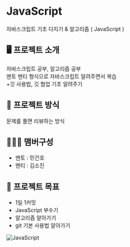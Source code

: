 # JavaScript
자바스크립트 기초 다지기 &amp; 알고리즘 ( JavaScript )

## 🖥️ 프로젝트 소개
자바스크립트 공부, 알고리즘 공부 <br>
멘토 멘티 형식으로 자바스크립트 알려주면서 복습 <br>
+깃 사용법, 깃 협업 기초 알려주기
<br>

## 📖 프로젝트 방식
문제를 풀면 리뷰하는 방식

## 🧑‍🤝‍🧑 맴버구성
 - 멘토 : 민건호
 - 멘티 : 김소진

## 📌 프로젝트 목표
- 1일 1커밋
- JavaScript 부수기
- 알고리즘 알아가기
- git 기본 사용법 알아가기

![JavaScript](https://user-images.githubusercontent.com/102270909/223410973-ae2f76ae-4e08-4cee-8094-b831971a481b.jpg)
